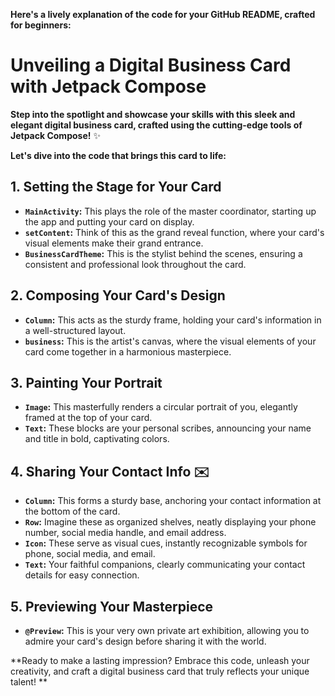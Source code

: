  **Here's a lively explanation of the code for your GitHub README, crafted for beginners:**

# Unveiling a Digital Business Card with Jetpack Compose 

**Step into the spotlight and showcase your skills with this sleek and elegant digital business card, crafted using the cutting-edge tools of Jetpack Compose!** ✨

**Let's dive into the code that brings this card to life:**

## 1. Setting the Stage for Your Card 

- **`MainActivity`:** This plays the role of the master coordinator, starting up the app and putting your card on display.
- **`setContent`:** Think of this as the grand reveal function, where your card's visual elements make their grand entrance.
- **`BusinessCardTheme`:** This is the stylist behind the scenes, ensuring a consistent and professional look throughout the card.

## 2. Composing Your Card's Design ️

- **`Column`:** This acts as the sturdy frame, holding your card's information in a well-structured layout.
- **`business`:** This is the artist's canvas, where the visual elements of your card come together in a harmonious masterpiece.

## 3. Painting Your Portrait ️

- **`Image`:** This masterfully renders a circular portrait of you, elegantly framed at the top of your card.
- **`Text`:** These blocks are your personal scribes, announcing your name and title in bold, captivating colors.

## 4. Sharing Your Contact Info ✉️

- **`Column`:** This forms a sturdy base, anchoring your contact information at the bottom of the card.
- **`Row`:** Imagine these as organized shelves, neatly displaying your phone number, social media handle, and email address.
- **`Icon`:** These serve as visual cues, instantly recognizable symbols for phone, social media, and email.
- **`Text`:** Your faithful companions, clearly communicating your contact details for easy connection.

## 5. Previewing Your Masterpiece 

- **`@Preview`:** This is your very own private art exhibition, allowing you to admire your card's design before sharing it with the world.

**Ready to make a lasting impression? Embrace this code, unleash your creativity, and craft a digital business card that truly reflects your unique talent! **
